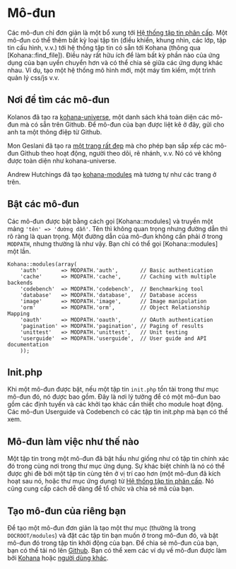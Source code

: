 # Mô-đun

Các mô-đun chỉ đơn giản là một bổ xung tới [Hệ thống tập tin phân cấp](files).
Một mô-đun có thể thêm bất kỳ loại tập tin (điều khiển, khung nhìn, các lớp, tập tin cấu hình, v.v.) tới hệ thống tập tin có sẵn tới Kohana (thông qua [Kohana::find_file]).
Điều này rất hữu ích để làm bất kỳ phần nào của ứng dụng của bạn uyển chuyển hơn và có thể chia sẻ giữa các ứng dụng khác nhau.
Ví dụ, tạo một hệ thống mô hình mới, một máy tìm kiếm, một trình quản lý css/js v.v.

## Nơi để tìm các mô-đun

Kolanos đã tạo ra [kohana-universe](http://github.com/kolanos/kohana-universe/tree/master/modules/), một danh sách khá toàn diện các mô-đun mà có sẵn trên Github.
Để mô-đun của bạn được liệt kê ở đây, gửi cho anh ta một thông điệp từ Github.

Mon Geslani đã tạo ra [một trang rất đẹp](http://kohana.mongeslani.com/) mà cho phép bạn sắp xếp các mô-đun Github theo hoạt động, người theo dõi, rẽ nhánh, v.v.
Nó có vẻ không được toàn diện như kohana-universe.

Andrew Hutchings đã tạo [kohana-modules](http://www.kohana-modules.com) mà tương tự như các trang ở trên.

## Bật các mô-đun

Các mô-đun được bật bằng cách gọi [Kohana::modules] và truyền một mảng `'tên' => 'đường dẫn'`.
Tên thì không quan trọng nhưng đường dẫn thì rõ ràng là quan trọng.
Một đường dẫn của mô-đun không cần phải ở trong `MODPATH`, nhưng thường là như vậy.
Bạn chỉ có thể gọi [Kohana::modules] một lần.

	Kohana::modules(array(
		'auth'       => MODPATH.'auth',       // Basic authentication
		'cache'      => MODPATH.'cache',      // Caching with multiple backends
		'codebench'  => MODPATH.'codebench',  // Benchmarking tool
		'database'   => MODPATH.'database',   // Database access
		'image'      => MODPATH.'image',      // Image manipulation
		'orm'        => MODPATH.'orm',        // Object Relationship Mapping
		'oauth'      => MODPATH.'oauth',      // OAuth authentication
		'pagination' => MODPATH.'pagination', // Paging of results
		'unittest'   => MODPATH.'unittest',   // Unit testing
		'userguide'  => MODPATH.'userguide',  // User guide and API documentation
		));

## Init.php

Khi một mô-đun được bật, nếu một tập tin `init.php` tồn tài trong thư mục mô-đun đó, nó được bao gồm.
Đây là nơi lý tưởng để có một mô-đun bao gồm các định tuyến và các khởi tạo khác cần thiết cho module hoạt động.
Các mô-đun Userguide và Codebench có các tập tin init.php mà bạn có thể xem.

## Mô-đun làm việc như thế nào

Một tập tin trong một mô-đun đã bật hầu như giống như có tập tin chính xác đó trong cùng nơi trong thư mục ứng dụng.
Sự khác biệt chính là nó có thể được ghi đè bởi một tập tin cùng tên ở vị trí cao hơn (một mô-đun đã kích hoạt sau nó, hoặc thư mục ứng dụng) từ [Hệ thống tập tin phân cấp](files).
Nó cũng cung cấp cách dễ dàng để tổ chức và chia sẻ mã của bạn.

## Tạo mô-đun của riêng bạn

Để tạo một mô-đun đơn giản là tạo một thư mục (thường là trong `DOCROOT/modules`) và đặt các tập tin bạn muốn ở trong mô-đun đó, và bật mô-đun đó trong tập tin khởi động của bạn.
Để chia sẻ mô-đun của bạn, bạn có thể tải nó lên [Github](http://github.com).
Bạn có thể xem các ví dụ về mô-đun được làm bởi [Kohana](http://github.com/kohana) hoặc [người dùng khác](#where-to-find-modules).
